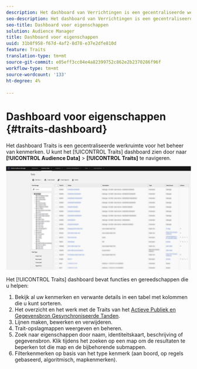```yaml
---
description: Het dashboard van Verrichtingen is een gecentraliseerde werkruimte voor het beheren van eigenschappen.
seo-description: Het dashboard van Verrichtingen is een gecentraliseerde werkruimte voor het beheren van eigenschappen.
seo-title: Dashboard voor eigenschappen
solution: Audience Manager
title: Dashboard voor eigenschappen
uuid: 31b8f958-f67d-4af2-8d78-e37e2dfe810d
feature: Traits
translation-type: tm+mt
source-git-commit: e05eff3cc04e4a82399752c862e2b2370286f96f
workflow-type: tm+mt
source-wordcount: '133'
ht-degree: 4%

---
```



# Dashboard voor eigenschappen {#traits-dashboard}

Het dashboard [](https://bank.demdex.com/portal/Traits/Traits.ddx#show/list) Traits is een gecentraliseerde werkruimte voor het beheer van kenmerken. U kunt het [!UICONTROL Traits] dashboard zien door naar **[!UICONTROL Audience Data]** > **[!UICONTROL Traits]** te navigeren.

![](assets/traits-dashboard.png)

<!-- c_tb_dashboard.xml -->

Het [!UICONTROL Traits] dashboard bevat functies en gereedschappen die u helpen:

1. Bekijk al uw kenmerken en verwante details in een tabel met kolommen die u kunt sorteren.
2. Het overzicht en het werk met de Traits van het [Actieve Publiek en Gegevensbron Gesynchroniseerde Tanden](../../features/traits/client-activity-synced-audience-traits.md).
3. Lijnen maken, bewerken en verwijderen.
4. Trait-opslagmappen weergeven en beheren.
5. Zoek naar eigenschappen door naam, identiteitskaart, beschrijving of gegevensbron. Klik tijdens het zoeken op een map om de resultaten te beperken tot die map en de bijbehorende submappen.
6. Filterkenmerken op basis van het type kenmerk (aan boord, op regels gebaseerd, algoritmisch, mapkenmerken).